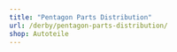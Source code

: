 ```yaml
---
title: "Pentagon Parts Distribution"
url: /derby/pentagon-parts-distribution/
shop: Autoteile
---
```

